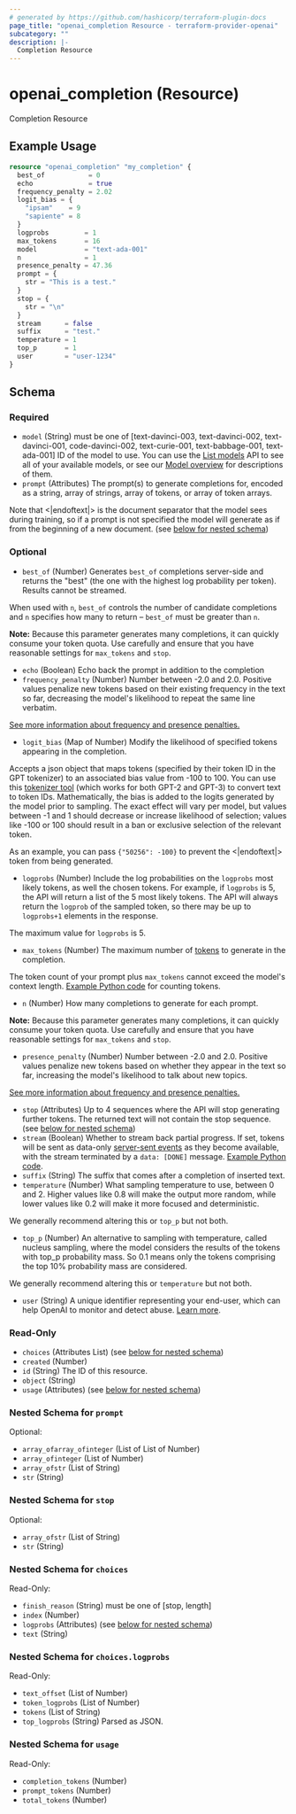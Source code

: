```yaml
---
# generated by https://github.com/hashicorp/terraform-plugin-docs
page_title: "openai_completion Resource - terraform-provider-openai"
subcategory: ""
description: |-
  Completion Resource
---
```


# openai_completion (Resource)

Completion Resource

## Example Usage

```terraform
resource "openai_completion" "my_completion" {
  best_of           = 0
  echo              = true
  frequency_penalty = 2.02
  logit_bias = {
    "ipsam"    = 9
    "sapiente" = 8
  }
  logprobs         = 1
  max_tokens       = 16
  model            = "text-ada-001"
  n                = 1
  presence_penalty = 47.36
  prompt = {
    str = "This is a test."
  }
  stop = {
    str = "\n"
  }
  stream      = false
  suffix      = "test."
  temperature = 1
  top_p       = 1
  user        = "user-1234"
}
```

<!-- schema generated by tfplugindocs -->
## Schema

### Required

- `model` (String) must be one of [text-davinci-003, text-davinci-002, text-davinci-001, code-davinci-002, text-curie-001, text-babbage-001, text-ada-001]
ID of the model to use. You can use the [List models](/docs/api-reference/models/list) API to see all of your available models, or see our [Model overview](/docs/models/overview) for descriptions of them.
- `prompt` (Attributes) The prompt(s) to generate completions for, encoded as a string, array of strings, array of tokens, or array of token arrays.

Note that <|endoftext|> is the document separator that the model sees during training, so if a prompt is not specified the model will generate as if from the beginning of a new document. (see [below for nested schema](#nestedatt--prompt))

### Optional

- `best_of` (Number) Generates `best_of` completions server-side and returns the "best" (the one with the highest log probability per token). Results cannot be streamed.

When used with `n`, `best_of` controls the number of candidate completions and `n` specifies how many to return – `best_of` must be greater than `n`.

**Note:** Because this parameter generates many completions, it can quickly consume your token quota. Use carefully and ensure that you have reasonable settings for `max_tokens` and `stop`.
- `echo` (Boolean) Echo back the prompt in addition to the completion
- `frequency_penalty` (Number) Number between -2.0 and 2.0. Positive values penalize new tokens based on their existing frequency in the text so far, decreasing the model's likelihood to repeat the same line verbatim.

[See more information about frequency and presence penalties.](/docs/api-reference/parameter-details)
- `logit_bias` (Map of Number) Modify the likelihood of specified tokens appearing in the completion.

Accepts a json object that maps tokens (specified by their token ID in the GPT tokenizer) to an associated bias value from -100 to 100. You can use this [tokenizer tool](/tokenizer?view=bpe) (which works for both GPT-2 and GPT-3) to convert text to token IDs. Mathematically, the bias is added to the logits generated by the model prior to sampling. The exact effect will vary per model, but values between -1 and 1 should decrease or increase likelihood of selection; values like -100 or 100 should result in a ban or exclusive selection of the relevant token.

As an example, you can pass `{"50256": -100}` to prevent the <|endoftext|> token from being generated.
- `logprobs` (Number) Include the log probabilities on the `logprobs` most likely tokens, as well the chosen tokens. For example, if `logprobs` is 5, the API will return a list of the 5 most likely tokens. The API will always return the `logprob` of the sampled token, so there may be up to `logprobs+1` elements in the response.

The maximum value for `logprobs` is 5.
- `max_tokens` (Number) The maximum number of [tokens](/tokenizer) to generate in the completion.

The token count of your prompt plus `max_tokens` cannot exceed the model's context length. [Example Python code](https://github.com/openai/openai-cookbook/blob/main/examples/How_to_count_tokens_with_tiktoken.ipynb) for counting tokens.
- `n` (Number) How many completions to generate for each prompt.

**Note:** Because this parameter generates many completions, it can quickly consume your token quota. Use carefully and ensure that you have reasonable settings for `max_tokens` and `stop`.
- `presence_penalty` (Number) Number between -2.0 and 2.0. Positive values penalize new tokens based on whether they appear in the text so far, increasing the model's likelihood to talk about new topics.

[See more information about frequency and presence penalties.](/docs/api-reference/parameter-details)
- `stop` (Attributes) Up to 4 sequences where the API will stop generating further tokens. The returned text will not contain the stop sequence. (see [below for nested schema](#nestedatt--stop))
- `stream` (Boolean) Whether to stream back partial progress. If set, tokens will be sent as data-only [server-sent events](https://developer.mozilla.org/en-US/docs/Web/API/Server-sent_events/Using_server-sent_events#Event_stream_format) as they become available, with the stream terminated by a `data: [DONE]` message. [Example Python code](https://github.com/openai/openai-cookbook/blob/main/examples/How_to_stream_completions.ipynb).
- `suffix` (String) The suffix that comes after a completion of inserted text.
- `temperature` (Number) What sampling temperature to use, between 0 and 2. Higher values like 0.8 will make the output more random, while lower values like 0.2 will make it more focused and deterministic.

We generally recommend altering this or `top_p` but not both.
- `top_p` (Number) An alternative to sampling with temperature, called nucleus sampling, where the model considers the results of the tokens with top_p probability mass. So 0.1 means only the tokens comprising the top 10% probability mass are considered.

We generally recommend altering this or `temperature` but not both.
- `user` (String) A unique identifier representing your end-user, which can help OpenAI to monitor and detect abuse. [Learn more](/docs/guides/safety-best-practices/end-user-ids).

### Read-Only

- `choices` (Attributes List) (see [below for nested schema](#nestedatt--choices))
- `created` (Number)
- `id` (String) The ID of this resource.
- `object` (String)
- `usage` (Attributes) (see [below for nested schema](#nestedatt--usage))

<a id="nestedatt--prompt"></a>
### Nested Schema for `prompt`

Optional:

- `array_ofarray_ofinteger` (List of List of Number)
- `array_ofinteger` (List of Number)
- `array_ofstr` (List of String)
- `str` (String)


<a id="nestedatt--stop"></a>
### Nested Schema for `stop`

Optional:

- `array_ofstr` (List of String)
- `str` (String)


<a id="nestedatt--choices"></a>
### Nested Schema for `choices`

Read-Only:

- `finish_reason` (String) must be one of [stop, length]
- `index` (Number)
- `logprobs` (Attributes) (see [below for nested schema](#nestedatt--choices--logprobs))
- `text` (String)

<a id="nestedatt--choices--logprobs"></a>
### Nested Schema for `choices.logprobs`

Read-Only:

- `text_offset` (List of Number)
- `token_logprobs` (List of Number)
- `tokens` (List of String)
- `top_logprobs` (String) Parsed as JSON.



<a id="nestedatt--usage"></a>
### Nested Schema for `usage`

Read-Only:

- `completion_tokens` (Number)
- `prompt_tokens` (Number)
- `total_tokens` (Number)


